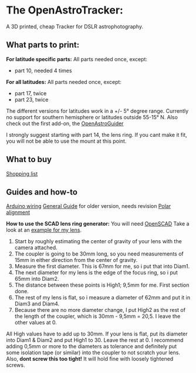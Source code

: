 # The OpenAstroTracker:
A 3D printed, cheap Tracker for DSLR astrophotography.

## What parts to print:
**For latitude specific parts:**
All parts needed once, except:
 - part 10, needed 4 times

**For all latitudes:**
All parts needed once, except:
 -  part 17, twice
 - part 23, twice


The different versions for latitudes work in a +/- 5° degree range. Currently no support for southern hemisphere or latitudes outside 55-15° N.
Also check out the first add-on, the [OpenAstroGuider](https://github.com/OpenAstroTech/OpenAstroGuider)

I strongly suggest starting with part 14, the lens ring. If you cant make it fit, you will not be able to use the mount at this point. 

## What to buy
[Shopping list](https://docs.google.com/spreadsheets/d/1L4PQiUul5nzP-nE1Q71Y6VLvNZevVYpP3fgTrcX0LEM/edit?usp=sharing) 

## Guides and how-to
[Arduino wiring](https://imgur.com/hBMxBpg)
[General Guide](https://drive.google.com/file/d/1_YVxujLwpIfMiU5c_vcGPQ0UwRyjkiqJ/view) for older version, needs revision
[Polar alignment](https://drive.google.com/file/d/1WRThR709xvfjo2IPQmQuXUPK6YBmoFnY/view)

**How to use the SCAD lens ring generator:**
You will need [OpenSCAD](https://www.openscad.org/downloads.html)
Take a look at an [example for my lens](https://imgur.com/Ql9mAmH).
 1. Start by roughly estimating the center of gravity of your lens with the camera attached.
 2. The coupler is going to be 30mm long, so you need measurements of 15mm in either direction from the center of gravity.
 3. Measure the first diameter. This is 67mm for me, so i put that into Diam1.
 4. The next diameter for my lens is the edge of the focus ring, so i put 65mm into Diam2.
 5. The distance between these points is High1; 9,5mm for me. First section done.
 6. The rest of my lens is flat, so i measure a diameter of 62mm and put it in Diam3 and Diam4.
 7. Because there are no more diameter change, I put High2 as the rest of the length of the coupler, which is 30mm - 9,5mm = 20,5. I leave the other values at 0.

All High values have to add up to 30mm.
If your lens is flat, put its diameter into Diam1 & Diam2 and put High1 to 30. Leave the rest at 0.
I recommend adding 0,5mm or more to the diameters as tolerance and definitely put some isolation tape (or similar) into the coupler to not scratch your lens. Also, **dont screw this too tight!** It will hold fine with loosely tightened screws.
